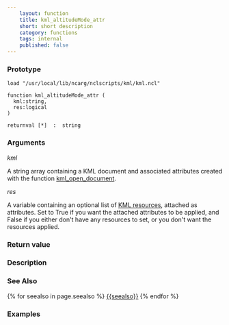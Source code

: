 ```yaml
---
    layout: function
    title: kml_altitudeMode_attr
    short: short description
    category: functions  
    tags: internal
    published: false
---
```


### Prototype

<pre><code>load "/usr/local/lib/ncarg/nclscripts/kml/kml.ncl"

function kml_altitudeMode_attr (
  kml:string,
  res:logical
)

returnval [*]  :  string
</code></pre>

### Arguments
*kml*

A string array containing a KML document and associated attributes created with the function [kml_open_document]({{baseurl}}/functions/kml_open_document.html).

*res*

A variable containing an optional list of [KML resources]({{baseurl}}/resources), attached as attributes. Set to True if you want the attached attributes to be applied, and False if you either don't have any resources to set, or you don't want the resources applied.

### Return value

### Description

### See Also

{% for seealso in page.seealso %}
[{{seealso}}]({{baseurl}}/functions/{{seealso}}.html)
{% endfor %}

### Examples


